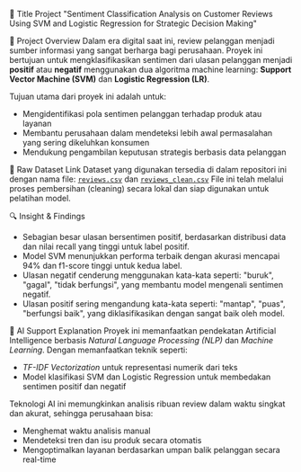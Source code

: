 📌 Title Project
"Sentiment Classification Analysis on Customer Reviews Using SVM and Logistic Regression for Strategic Decision Making"

🧭 Project Overview
Dalam era digital saat ini, review pelanggan menjadi sumber informasi yang sangat berharga bagi perusahaan. Proyek ini bertujuan untuk mengklasifikasikan sentimen dari ulasan pelanggan menjadi **positif** atau **negatif** menggunakan dua algoritma machine learning: **Support Vector Machine (SVM)** dan **Logistic Regression (LR)**.

Tujuan utama dari proyek ini adalah untuk:
- Mengidentifikasi pola sentimen pelanggan terhadap produk atau layanan
- Membantu perusahaan dalam mendeteksi lebih awal permasalahan yang sering dikeluhkan konsumen
- Mendukung pengambilan keputusan strategis berbasis data pelanggan

🔗 Raw Dataset Link
Dataset yang digunakan tersedia di dalam repositori ini dengan nama file:
[`reviews.csv`](./reviews.csv) dan [`reviews_clean.csv`](./reviews_clean.csv)
File ini telah melalui proses pembersihan (cleaning) secara lokal dan siap digunakan untuk pelatihan model.

🔍 Insight & Findings
- Sebagian besar ulasan bersentimen positif, berdasarkan distribusi data dan nilai recall yang tinggi untuk label positif.
- Model SVM menunjukkan performa terbaik dengan akurasi mencapai 94% dan f1-score tinggi untuk kedua label.
- Ulasan negatif cenderung menggunakan kata-kata seperti: "buruk", "gagal", "tidak berfungsi", yang membantu model mengenali sentimen negatif.
- Ulasan positif sering mengandung kata-kata seperti: "mantap", "puas", "berfungsi baik", yang diklasifikasikan dengan sangat baik oleh model.

🤖 AI Support Explanation
Proyek ini memanfaatkan pendekatan Artificial Intelligence berbasis *Natural Language Processing (NLP)* dan *Machine Learning*. Dengan memanfaatkan teknik seperti:
- *TF-IDF Vectorization* untuk representasi numerik dari teks
- Model klasifikasi SVM dan Logistic Regression untuk membedakan sentimen positif dan negatif

Teknologi AI ini memungkinkan analisis ribuan review dalam waktu singkat dan akurat, sehingga perusahaan bisa:
- Menghemat waktu analisis manual
- Mendeteksi tren dan isu produk secara otomatis
- Mengoptimalkan layanan berdasarkan umpan balik pelanggan secara real-time
